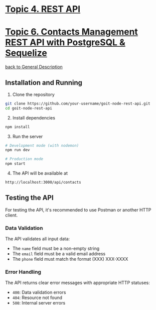 # [**Topic 4. REST API**](./hw02_express.md)

# [**Topic 6. Contacts Management REST API with PostgreSQL & Sequelize**](./hw04_postgres.md)

[back to General Description](../README.md)

## Installation and Running

1. Clone the repository

```bash
git clone https://github.com/your-username/goit-node-rest-api.git
cd goit-node-rest-api
```

2. Install dependencies

```bash
npm install
```

3. Run the server

```bash
# Development mode (with nodemon)
npm run dev

# Production mode
npm start
```

4. The API will be available at

```bash
http://localhost:3000/api/contacts
```

## Testing the API

For testing the API, it's recommended to use Postman or another HTTP client.

### Data Validation

The API validates all input data:

- The `name` field must be a non-empty string
- The `email` field must be a valid email address
- The `phone` field must match the format (XXX) XXX-XXXX

### Error Handling

The API returns clear error messages with appropriate HTTP statuses:

- `400`: Data validation errors
- `404`: Resource not found
- `500`: Internal server errors
